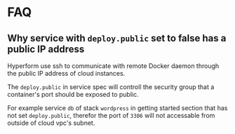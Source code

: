 # FAQ

<!-- toc -->

## Why service with `deploy.public` set to false has a public IP address

Hyperform use ssh to communicate with remote Docker daemon through the public IP address of cloud instances.

The `deploy.public` in service spec will controll the security group that a container's port should be exposed to public.

For example service `db` of stack `wordpress` in getting started section that has not set `deploy.public`, therefor the port of `3306` will not accessable from outside of cloud vpc's subnet.

